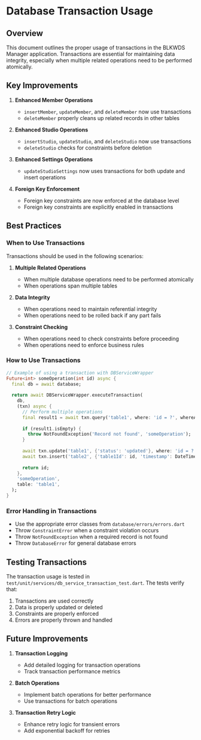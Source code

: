 # Database Transaction Usage

## Overview

This document outlines the proper usage of transactions in the BLKWDS Manager application. Transactions are essential for maintaining data integrity, especially when multiple related operations need to be performed atomically.

## Key Improvements

1. **Enhanced Member Operations**
   - `insertMember`, `updateMember`, and `deleteMember` now use transactions
   - `deleteMember` properly cleans up related records in other tables

2. **Enhanced Studio Operations**
   - `insertStudio`, `updateStudio`, and `deleteStudio` now use transactions
   - `deleteStudio` checks for constraints before deletion

3. **Enhanced Settings Operations**
   - `updateStudioSettings` now uses transactions for both update and insert operations

4. **Foreign Key Enforcement**
   - Foreign key constraints are now enforced at the database level
   - Foreign key constraints are explicitly enabled in transactions

## Best Practices

### When to Use Transactions

Transactions should be used in the following scenarios:

1. **Multiple Related Operations**
   - When multiple database operations need to be performed atomically
   - When operations span multiple tables

2. **Data Integrity**
   - When operations need to maintain referential integrity
   - When operations need to be rolled back if any part fails

3. **Constraint Checking**
   - When operations need to check constraints before proceeding
   - When operations need to enforce business rules

### How to Use Transactions

```dart
// Example of using a transaction with DBServiceWrapper
Future<int> someOperation(int id) async {
  final db = await database;
  
  return await DBServiceWrapper.executeTransaction(
    db,
    (txn) async {
      // Perform multiple operations
      final result1 = await txn.query('table1', where: 'id = ?', whereArgs: [id]);
      
      if (result1.isEmpty) {
        throw NotFoundException('Record not found', 'someOperation');
      }
      
      await txn.update('table1', {'status': 'updated'}, where: 'id = ?', whereArgs: [id]);
      await txn.insert('table2', {'table1Id': id, 'timestamp': DateTime.now().toIso8601String()});
      
      return id;
    },
    'someOperation',
    table: 'table1',
  );
}
```

### Error Handling in Transactions

- Use the appropriate error classes from `database/errors/errors.dart`
- Throw `ConstraintError` when a constraint violation occurs
- Throw `NotFoundException` when a required record is not found
- Throw `DatabaseError` for general database errors

## Testing Transactions

The transaction usage is tested in `test/unit/services/db_service_transaction_test.dart`. The tests verify that:

1. Transactions are used correctly
2. Data is properly updated or deleted
3. Constraints are properly enforced
4. Errors are properly thrown and handled

## Future Improvements

1. **Transaction Logging**
   - Add detailed logging for transaction operations
   - Track transaction performance metrics

2. **Batch Operations**
   - Implement batch operations for better performance
   - Use transactions for batch operations

3. **Transaction Retry Logic**
   - Enhance retry logic for transient errors
   - Add exponential backoff for retries
